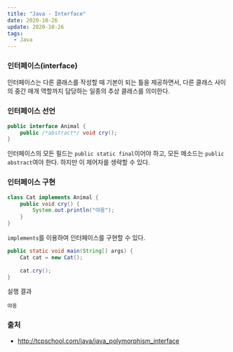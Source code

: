 ```yaml
---
title: "Java - Interface"
date: 2020-10-26
update: 2020-10-26
tags:
  - Java
---
```


### 인터페이스(interface)
인터페이스는 다른 클래스를 작성할 때 기본이 되는 틀을 제공하면서, 다른 클래스 사이의 중간 매개 역할까지 담당하는 일종의 추상 클래스를 의미한다.

### 인터페이스 선언
```java
public interface Animal {
	public /*abstract*/ void cry();
}
```
인터페이스의 모든 필드는 `public static final`이어야 하고, 모든 메소드는 `public abstract`여야 한다. 하지만 이 제어자를 생략할 수 있다.

### 인터페이스 구현
```java
class Cat implements Animal {
	public void cry() {
		System.out.println("야옹");
	}
}
```
`implements`를 이용하여 인터페이스를 구현할 수 있다.

```java
public static void main(String[] args) {
    Cat cat = new Cat();
    
    cat.cry();
}
```
실행 결과
```
야옹
```

### 출처
- <http://tcpschool.com/java/java_polymorphism_interface>